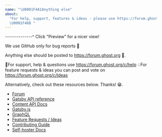 ```yaml
---
name: "\U0001F4A1Anything else"
about:
  "For help, support, features & ideas - please use https://forum.ghost.org
  \U0001F46B "
---
```


--------------^ Click "Preview" for a nicer view!

We use GitHub only for bug reports 🐛

Anything else should be posted to https://forum.ghost.org 👫.

🚨For support, help & questions use https://forum.ghost.org/c/help 💡For
feature requests & ideas you can post and vote on
https://forum.ghost.org/c/Ideas

Alternatively, check out these resources below. Thanks! 😁.

- [Forum](https://forum.ghost.org/c/help)
- [Gatsby API reference](https://docs.ghost.org/api/gatsby/)
- [Content API Docs](https://docs.ghost.org/api/content/)
- [Gatsby.js](https://www.gatsbyjs.org)
- [GraphQL](https://graphql.org/)
- [Feature Requests / Ideas](https://forum.ghost.org/c/Ideas)
- [Contributing Guide](https://docs.ghost.org/docs/contributing)
- [Self-hoster Docs](https://docs.ghost.org/)
